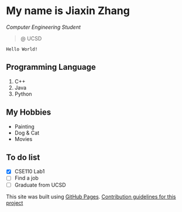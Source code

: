 # My name is Jiaxin Zhang
*Computer Engineering Student*
> @ UCSD
``` 
Hello World!
```

## Programming Language
1. C++ 
2. Java
3. Python

## My Hobbies
- Painting
- Dog & Cat
- Movies

## To do list
- [x] CSE110 Lab1
- [ ] Find a job
- [ ] Graduate from UCSD

This site was built using [GitHub Pages](https://pages.github.com/).
[Contribution guidelines for this project](/command.png)
